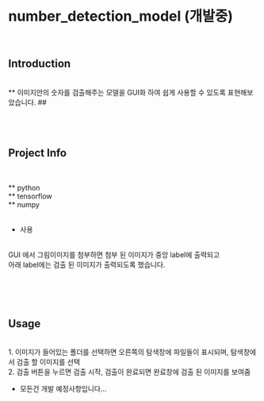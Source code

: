 # number_detection_model (개발중)


</br>

## Introduction
</br>
** 이미지안의 숫자를 검출해주는 모델을 GUI화 하여 쉽게 사용할 수 있도록 표현해보았습니다. ## 
</br></br></br></br>

## Project Info

</br>

** python </br>
** tensorflow  </br>
** numpy </br>
</br>
* 사용 </br>

</br>
GUI 에서 그림이미지를 첨부하면 첨부 된 이미지가 중앙 label에 출력되고</br>
아래 label에는 검출 된 이미지가 출력되도록 했습니다.</br>
</br></br></br></br>

## Usage
</br>
1. 이미지가 들어있는 폴더를 선택하면 오른쪽의 탐색창에 파일들이 표시되며, 탐색창에서 검출 할 이미지를 선택</br>
2. 검출 버튼을 누르면 검출 시작, 검출이 완료되면 완료창에 검출 된 이미지를 보여줌</br>

* 모든건 개발 예정사항입니다...







